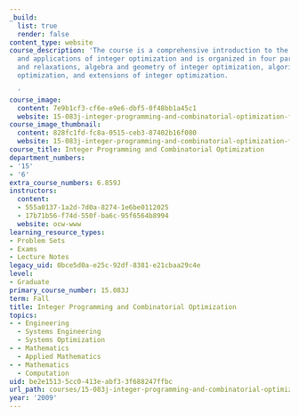 ```yaml
---
_build:
  list: true
  render: false
content_type: website
course_description: 'The course is a comprehensive introduction to the theory, algorithms
  and applications of integer optimization and is organized in four parts: formulations
  and relaxations, algebra and geometry of integer optimization, algorithms for integer
  optimization, and extensions of integer optimization.

  '
course_image:
  content: 7e9b1cf3-cf6e-e9e6-dbf5-0f48bb1a45c1
  website: 15-083j-integer-programming-and-combinatorial-optimization-fall-2009
course_image_thumbnail:
  content: 828fc1fd-fc8a-0515-ceb3-87402b16f080
  website: 15-083j-integer-programming-and-combinatorial-optimization-fall-2009
course_title: Integer Programming and Combinatorial Optimization
department_numbers:
- '15'
- '6'
extra_course_numbers: 6.859J
instructors:
  content:
  - 555a0137-1a2d-7d0a-8274-1e6be0112025
  - 17b71b56-f74d-550f-ba6c-95f6564b8994
  website: ocw-www
learning_resource_types:
- Problem Sets
- Exams
- Lecture Notes
legacy_uid: 0bce5d0a-e25c-92df-8381-e21cbaa29c4e
level:
- Graduate
primary_course_number: 15.083J
term: Fall
title: Integer Programming and Combinatorial Optimization
topics:
- - Engineering
  - Systems Engineering
  - Systems Optimization
- - Mathematics
  - Applied Mathematics
- - Mathematics
  - Computation
uid: be2e1513-5cc0-413e-abf3-3f688247ffbc
url_path: courses/15-083j-integer-programming-and-combinatorial-optimization-fall-2009
year: '2009'
---
```

